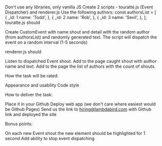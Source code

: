 Don't use any libraries, only vanilla JS
Create 2 scripts - touratte.js (Event Dispatcher) and renderer.js
Use the following authors:
const authorsList = [
{
_id: 1
name: 'Todd',
},
{
_id: 2
name: 'Rob',
},
{
_id: 3
name: 'Sevil',
},
];
touratte.js should

Create CustomEvent with name shout and detail with the random author (from authorsList) and randomly generated text.
The script will dispatch the event on a random interval (1-5 seconds)

renderer.js should

Listen to dispatched Event shout.
Add to the page caught shout with author name and text.
Add to the page the list of authors with the count of shouts.

How the task will be rated:

Appearance and usability
Code style

How to deliver the task:

Place it in your Github
Deploy web app (we don't care where easiest would be Github Pages)
Send us the link to hiring@lambdabird.com with Github link and deployed the site

Bonus points:

On each new Event shout the new element should be highlighted for 1 second
Add ability to stop event dispatching
